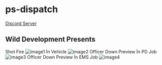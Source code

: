# ps-dispatch
[Discord Server](https://discord.gg/nexusdev)
## Wild Development Presents
Shot Fire
![image1](https://cdn.discordapp.com/attachments/967509707340263515/1047809862115020820/image.png)
İn Vehicle
![image2](https://cdn.discordapp.com/attachments/967509707340263515/1047809934445772820/image.png)
Officer Down Preview İn PD Job
![image3](https://cdn.discordapp.com/attachments/967509707340263515/1047810088989110312/image.png)
Officer Down Preview İn EMS Job
![image4](https://cdn.discordapp.com/attachments/967509707340263515/1047810170786431056/image.png)


